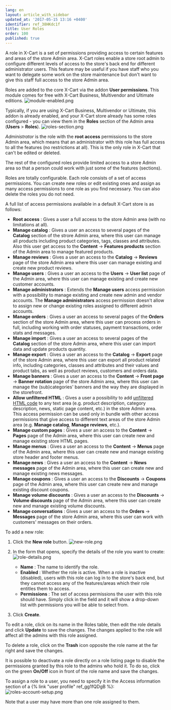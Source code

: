 ```yaml
---
lang: en
layout: article_with_sidebar
updated_at: '2017-05-15 13:16 +0400'
identifier: ref_38HKdc1f
title: User Roles
order: 100
published: true
---
```

A role in X-Cart is a set of permissions providing access to certain features and areas of the store Admin area. X-Cart roles enable a store root admin to configure different levels of access to the store's back end for different administrator users. This feature may be useful if you have staff who you want to delegate some work on the store maintenance but don't want to give this staff full access to the store Admin area. 

Roles are added to the core X-Cart via the addon **User permissions**. This module comes for free with X-Cart Business, Multivendor and Ultimate editions.
    ![module-enabled.png]({{site.baseurl}}/attachments/ref_38HKdc1f/module-enabled.png)

Typically, if you are using X-Cart Business, Multivendor or Ultimate, this addon is already enabled, and your X-Cart store already has some roles configured - you can view them in the **Roles** section of the Admin area (**Users** > **Roles**).
    ![roles-section.png]({{site.baseurl}}/attachments/ref_38HKdc1f/roles-section.png)

_Administrator_ is the role with the **root access** permissions to the store Admin area, which means that an administrator with this role has full access to all the features (no restrictions at all). This is the only role in X-Cart that can't be edited or deleted.

The rest of the configured roles provide limited access to a store Admin area so that a person could work with just some of the features (sections). 

Roles are totally configurable. Each role consists of a set of access permissions. You can create new roles or edit existing ones and assign as many access permissions to one role as you find necessary. You can also delete the roles you do not need.

A full list of access permissions available in a default X-Cart store is as follows:

   * **Root access** : Gives a user a full access to the store Admin area (with no limitations at all).
   * **Manage catalog** : Gives a user an access to several pages of the **Catalog** section of the strore Admin area, where this user can manage all products including product categories, tags, classes and attributes. Also this user get access to the **Content** -> **Features products** section of the Admin area to manage featured products. 
   * **Manage reviews** : Gives a user an access to the **Catalog** -> **Reviews** page of the store Admin area where this user can manage existing and create new product reviews.
   * **Manage users** : Gives a user an access to the **Users** -> **User list** page of the Admin area, where this user can manage existing and create new customer accounts. 
   * **Manage administrators** : Extends the **Manage users** access permission with a possibility to manage existing and create new admin and vendor accounts. The **Manage administrators** access permission doesn't allow to assign new or change existing roles assigned to different admin accounts.
   * **Manage orders** : Gives a user an access to several pages of the **Orders** section of the store Admin area, where this user can process orders in full, including working with order statuses, payment transactions, order stats and messages. 
   * **Manage import** : Gives a user an access to several pages of the **Catalog** section of the store Admin area, where this user can import data and update products quantity. 
   * **Manage export** : Gives a user an access to the **Catalog** -> **Export** page of the store Admin area, where this user can export all product related info, including categories, classes and attributes and their values and product tabs, as well as product reviews, customers and orders data.
   * **Manage banners** : Gives a user an access to the **Сontent** -> **Front page** -> **Banner rotation** page of the store Admin area, where this user can manage the (sub)categories' banners and the way they are displayed in the storefront.
   * **Allow unfiltered HTML** : Gives a user a possibility to add [unfiltered HTML code](https://devs.x-cart.com/design_changes/adding_custom_javascript_code_to_the_page.html#script-tag-in-content-fields-or-static-pages "User Roles") to any text area (e.g. product description, category description, news, static page content, etc.) in the store Admin area. This access permission can be used only in bundle with other access permissions that give access to different text areas of the store Admin area (e.g. **Manage catalog**, **Manage reviews**, etc.). 
   * **Manage custom pages** :  Gives a user an access to the **Сontent** -> **Pages** page of the Admin area, where this user can create new and manage existing store HTML pages.
   * **Manage menus** :  Gives a user an access to the **Сontent** -> **Menus** page of the Admin area, where this user can create new and manage existing store header and footer menus.
   * **Manage news** : Gives a user an access to the **Сontent** -> **News messages** page of the Admin area, where this user can create new and manage existing news messages.
   * **Manage coupons** : Gives a user an access to the **Discounts** -> **Coupons** page of the Admin area, where this user can create new and manage existing discount coupons.
   * **Manage volume discounts** : Gives a user an access to the **Discounts** -> **Volume discounts** page of the Admin area, where this user can create new and manage existing volume discounts.
   * **Manage conversations** : Gives a user an access to the **Orders** -> **Messages** page of the store Admin area, where this user can work with customers' messages on their orders. 

To add a new role:
1.  Click the **New role** button.
    ![new-role.png]({{site.baseurl}}/attachments/ref_38HKdc1f/new-role.png)

2.  In the form that opens, specify the details of the role you want to create:
    ![role-details.png]({{site.baseurl}}/attachments/ref_38HKdc1f/role-details.png)

     *   **Name** : The name to identify the role.
     *   **Enabled** : Whether the role is active. When a role is inactive (disabled), users with this role can log in to the store's back end, but they cannot access any of the features/areas which their role entitles them to access.
     *   **Permissions** : The set of access permissions the user with this role should have. Simply click in the field and it will show a drop-down list with permissions you will be able to select from.

3.  Click **Create**.

To edit a role, click on its name in the Roles table, then edit the role details and click **Update** to save the changes. The changes applied to the role will affect all the admins with this role assigned.

To delete a role, click on the **Trash** icon opposite the role name at the far right and save the changes.

It is possible to deactivate a role directly on a role listing page to disable the permissions granted by this role to the admins who hold it. To do so, click on the green **On/Off** icon in front of the role name and save the changes.
    
To assign a role to a user, you need to specify it in the Access information section of a {% link "user profile" ref_gg1fQDgB %}:
    ![roles-account-setup.png]({{site.baseurl}}/attachments/ref_38HKdc1f/roles-account-setup.png)

Note that a user may have more than one role assigned to them.

